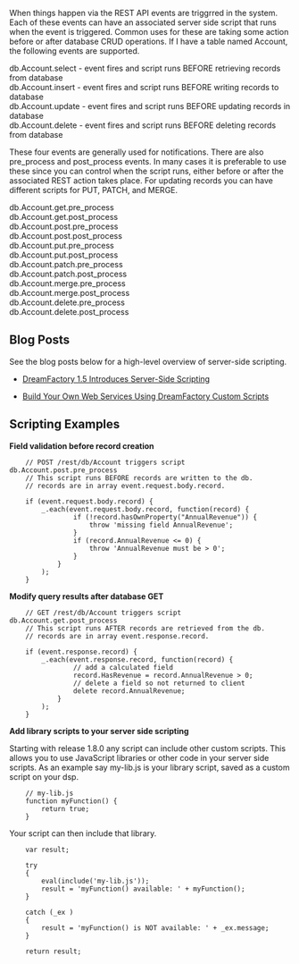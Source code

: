 When things happen via the REST API events are triggrred in the system. Each of these events can have an associated server side script that runs when the event is triggered. Common uses for these are taking some action before or after database CRUD operations. If I have a table named Account, the following events are supported.

db.Account.select - event fires and script runs BEFORE retrieving records from database  
db.Account.insert - event fires and script runs BEFORE writing records to database  
db.Account.update - event fires and script runs BEFORE updating records in database  
db.Account.delete - event fires and script runs BEFORE deleting records from database  

These four events are generally used for notifications. There are also pre_process and post_process events. In many cases it is preferable to use these since you can control when the script runs, either before or after the associated REST action takes place. For updating records you can have different scripts for PUT, PATCH, and MERGE.

db.Account.get.pre_process  
db.Account.get.post_process  
db.Account.post.pre_process  
db.Account.post.post_process  
db.Account.put.pre_process  
db.Account.put.post_process  
db.Account.patch.pre_process  
db.Account.patch.post_process  
db.Account.merge.pre_process  
db.Account.merge.post_process  
db.Account.delete.pre_process  
db.Account.delete.post_process  

## Blog Posts

See the blog posts below for a high-level overview of server-side scripting.

* [DreamFactory 1.5 Introduces Server-Side Scripting](http://blog.dreamfactory.com/dreamfactory-introduces-server-side-scripting)

* [Build Your Own Web Services Using DreamFactory Custom Scripts](http://blog.dreamfactory.com/build-your-own-web-services-using-dreamfactory-custom-scripts)

## Scripting Examples

**Field validation before record creation**

```
	// POST /rest/db/Account triggers script db.Account.post.pre_process
	// This script runs BEFORE records are written to the db.
	// records are in array event.request.body.record.
	
	if (event.request.body.record) {
    	_.each(event.request.body.record, function(record) {
            	if (!record.hasOwnProperty("AnnualRevenue")) { 
    				throw 'missing field AnnualRevenue';
				}
				if (record.AnnualRevenue <= 0) { 
    				throw 'AnnualRevenue must be > 0';
				}
        	}
    	);
	}

```
**Modify query results after database GET**

```
	// GET /rest/db/Account triggers script db.Account.get.post_process
	// This script runs AFTER records are retrieved from the db.
	// records are in array event.response.record.

	if (event.response.record) {
    	_.each(event.response.record, function(record) {
            	// add a calculated field
            	record.HasRevenue = record.AnnualRevenue > 0;
            	// delete a field so not returned to client
            	delete record.AnnualRevenue;
        	}
    	);
	}

```
**Add library scripts to your server side scripting**

Starting with release 1.8.0 any script can include other custom scripts.  This allows you to use JavaScript libraries or other code in your server side scripts. As an example say my-lib.js is your library script, saved as a custom script on your dsp.
```
    // my-lib.js
    function myFunction() {
        return true;
    }
```

Your script can then include that library.
```
    var result;
    
    try
    {
        eval(include('my-lib.js'));
        result = 'myFunction() available: ' + myFunction();
    } 

    catch (_ex )
    {
        result = 'myFunction() is NOT available: ' + _ex.message;
    }
    
    return result;
```
